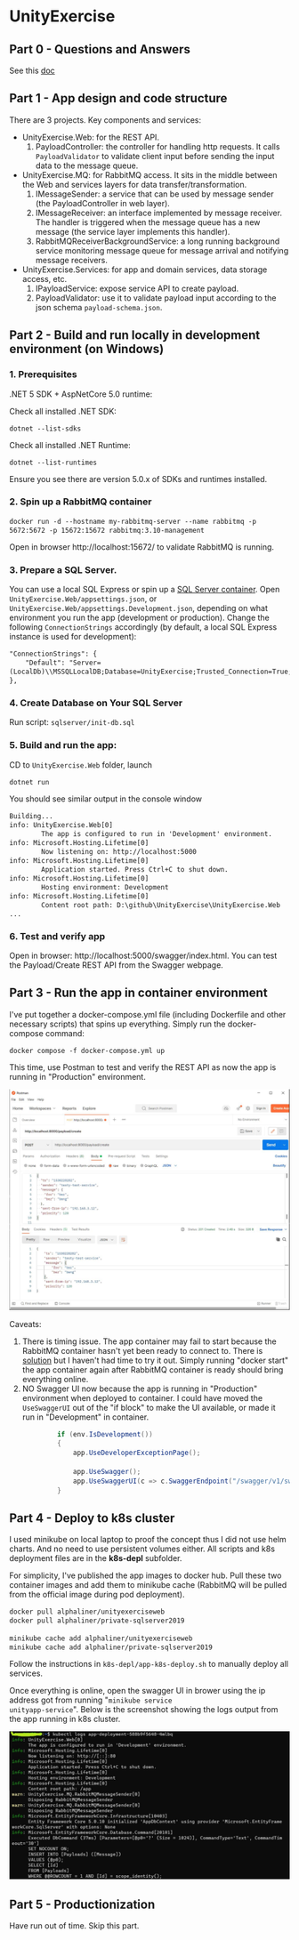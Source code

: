 # UnityExercise

## Part 0 - Questions and Answers
See this [doc](docs/answers.md)

## Part 1 - App design and code structure
There are 3 projects. Key components and services:
- UnityExercise.Web: for the REST API.
  1. PayloadController: the controller for handling http requests. It calls <code>PayloadValidator</code> to validate client input before sending the input data to the message queue.
- UnityExercise.MQ: for RabbitMQ access. It sits in the middle between the Web and services layers for data transfer/transformation.
  1. IMessageSender: a service that can be used by message sender (the PayloadController in web layer).
  2. IMessageReceiver: an interface implemented by message receiver. The handler is triggered when the message queue has a new message (the service layer implements this handler). 
  3. RabbitMQReceiverBackgroundService: a long running background service monitoring message queue for message arrival and notifying message receivers.
- UnityExercise.Services: for app and domain services, data storage access, etc.
  1. IPayloadService: expose service API to create payload.
  2. PayloadValidator: use it to validate payload input according to the json schema <code>payload-schema.json</code>.
  
## Part 2 - Build and run locally in development environment (on Windows) 
### 1. Prerequisites
.NET 5 SDK + AspNetCore 5.0 runtime:

Check all installed .NET SDK:
```
dotnet --list-sdks
```
Check all installed .NET Runtime: 
```
dotnet --list-runtimes
```
Ensure you see there are version 5.0.x of SDKs and runtimes installed.

### 2. Spin up a RabbitMQ container
```
docker run -d --hostname my-rabbitmq-server --name rabbitmq -p 5672:5672 -p 15672:15672 rabbitmq:3.10-management
```        
Open in browser http://localhost:15672/ to validate RabbitMQ is running.

### 3. Prepare a SQL Server. 
You can use a local SQL Express or spin up a [SQL Server container][L1].
Open <code>UnityExercise.Web/appsettings.json</code>, or <code>UnityExercise.Web/appsettings.Development.json</code>, depending on what environment you run the app (development or production). Change the following <code>ConnectionStrings</code> accordingly (by default, a local SQL Express instance is used for development):
```
"ConnectionStrings": {
    "Default": "Server=(LocalDb)\\MSSQLLocalDB;Database=UnityExercise;Trusted_Connection=True;"
},
```

### 4. Create Database on Your SQL Server
Run script: <code>sqlserver/init-db.sql</code>

### 5. Build and run the app:
CD to <code>UnityExercise.Web</code> folder, launch
```
dotnet run
```
You should see similar output in the console window
```
Building...
info: UnityExercise.Web[0]
        The app is configured to run in 'Development' environment.
info: Microsoft.Hosting.Lifetime[0]
        Now listening on: http://localhost:5000
info: Microsoft.Hosting.Lifetime[0]
        Application started. Press Ctrl+C to shut down.
info: Microsoft.Hosting.Lifetime[0]
        Hosting environment: Development
info: Microsoft.Hosting.Lifetime[0]
        Content root path: D:\github\UnityExercise\UnityExercise.Web
...
```
### 6. Test and verify app
Open in browser: http://localhost:5000/swagger/index.html. You can test the Payload/Create REST API from the Swagger webpage.

## Part 3 - Run the app in container environment
I've put together a docker-compose.yml file (including Dockerfile and other necessary scripts) that spins up everything. Simply run the docker-compose command:
```
docker compose -f docker-compose.yml up
```
This time, use Postman to test and verify the REST API as now the app is running in "Production" environment.

![Screenshot](docs/UnityExercise-WebApi.JPG)


Caveats:
1. There is timing issue. The app container may fail to start because the RabbitMQ container hasn't yet been ready to connect to. There is [solution][L2] but I haven't had time to try it out. Simply running "docker start" the app container again after RabbitMQ container is ready should bring everything online.
2. NO Swagger UI now because the app is running in "Production" environment when deployed to container. I could have moved the <code>UseSwaggerUI</code> out of the "if block" to make the UI available, or made it run in "Development" in container.

```c#
            if (env.IsDevelopment())
            {
                app.UseDeveloperExceptionPage();

                app.UseSwagger();
                app.UseSwaggerUI(c => c.SwaggerEndpoint("/swagger/v1/swagger.json", "UnityExercise.Web v1"));
            }

```
## Part 4 - Deploy to k8s cluster
I used minikube on local laptop to proof the concept thus I did not use helm charts. And no need to use persistent volumes either. All scripts and k8s deployment files are in the <b>k8s-depl</b> subfolder. 

For simplicity, I've published the app images to docker hub. Pull these two container images and add them to minikube cache (RabbitMQ will be pulled from the official image during pod deployment).
```
docker pull alphaliner/unityexerciseweb
docker pull alphaliner/private-sqlserver2019

minikube cache add alphaliner/unityexerciseweb
minikube cache add alphaliner/private-sqlserver2019
```
Follow the instructions in <code>k8s-depl/app-k8s-deploy.sh</code> to manually deploy all services.

Once everything is online, open the swagger UI in brower using the ip address got from running "<code>minikube service unityapp-service</code>". Below is the screenshot showing the logs output from the app running in k8s cluster.

![Screenshot](docs/k8s-app-logs.jpg)


## Part 5 - Productionization
Have run out of time. Skip this part.

[L1]: https://docs.microsoft.com/en-us/sql/linux/sql-server-linux-docker-container-deployment?view=sql-server-ver15&pivots=cs1-bash
[L2]: https://stackoverflow.com/questions/31746182/docker-compose-wait-for-container-x-before-starting-y/41854997#41854997
